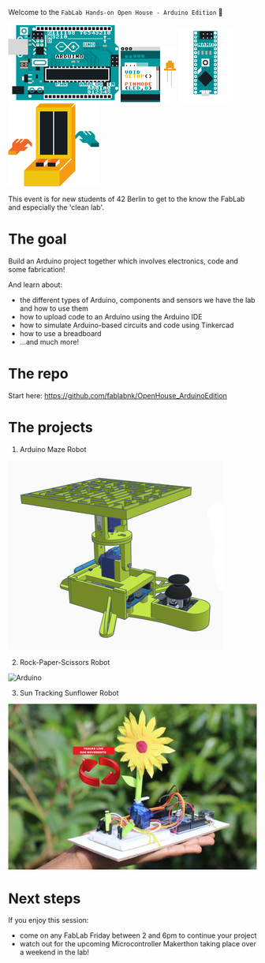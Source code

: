 
Welcome to the `FabLab Hands-on Open House - Arduino Edition` :wave:

![Arduino](images/arduino1.gif)
![Arduino](images/arduino2.gif)
![Arduino](images/arduino3.gif)
![Arduino](images/arduino4.gif)

This event is for new students of 42 Berlin to get to the know the FabLab and especially the 'clean lab'.

# The goal

Build an Arduino project together which involves electronics, code and some fabrication!

And learn about:
- the different types of Arduino, components and sensors we have the lab and how to use them
- how to upload code to an Arduino using the Arduino IDE
- how to simulate Arduino-based circuits and code using Tinkercad
- how to use a breadboard
- ...and much more!

# The repo

Start here: https://github.com/fablabnk/OpenHouse_ArduinoEdition

# The projects

1. Arduino Maze Robot

![Arduino](images/maze.png)

2. Rock-Paper-Scissors Robot

![Arduino](images/paper_scissors_stone)

3. Sun Tracking Sunflower Robot

![Arduino](images/sunflower.jpg)

# Next steps

If you enjoy this session:
- come on any FabLab Friday between 2 and 6pm to continue your project
- watch out for the upcoming Microcontroller Makerthon taking place over a weekend in the lab!